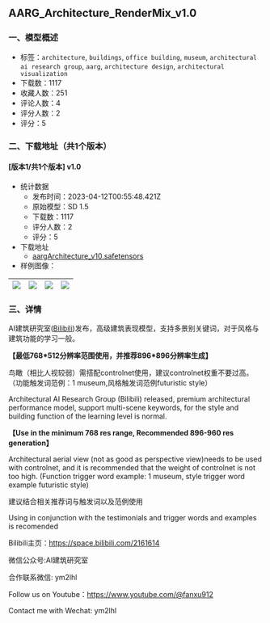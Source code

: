 ## AARG_Architecture_RenderMix_v1.0
### 一、模型概述

- 标签：`architecture`, `buildings`, `office building`, `museum`, `architectural ai research group`, `aarg`, `architecture design`, `architectural visualization`
- 下载数：1117
- 收藏人数：251
- 评论人数：4
- 评分人数：2
- 评分：5

### 二、下载地址（共1个版本）

#### [版本1/共1个版本] v1.0

- 统计数据
  - 发布时间：2023-04-12T00:55:48.421Z
  - 原始模型：SD 1.5
  - 下载数：1117
  - 评分人数：2
  - 评分：5
- 下载地址
  - [aargArchitecture_v10.safetensors](https://civitai.com/api/download/models/42928)
- 样例图像：

| <img src="https://image.civitai.com/xG1nkqKTMzGDvpLrqFT7WA/b5c42882-09ca-44af-160f-e3ea50aace00/width=450/473534.jpeg" /> | <img src="https://image.civitai.com/xG1nkqKTMzGDvpLrqFT7WA/ae7367cc-6d86-4061-0fef-90d7fd9be800/width=450/473536.jpeg" /> | <img src="https://image.civitai.com/xG1nkqKTMzGDvpLrqFT7WA/4388b0da-4ec0-4c40-7873-c8b1c5946800/width=450/473533.jpeg" /> | <img src="https://image.civitai.com/xG1nkqKTMzGDvpLrqFT7WA/63bf2fad-a4c0-4ad3-d19d-b626ecb85500/width=450/473563.jpeg" /> |
| ---- | ---- | ---- | ---- |


### 三、详情
<p>AI建筑研究室(<a target="_blank" rel="ugc" href="https://space.bilibili.com/2161614">Bilibili</a>)发布，高级建筑表现模型，支持多景别关键词，对于风格与建筑功能的学习一般。</p><p><strong>【最低768*512分辨率范围使用，并推荐896*896分辨率生成】</strong></p><p>鸟瞰（相比人视较弱）需搭配controlnet使用，建议controlnet权重不要过高。（功能触发词范例：1 museum,风格触发词范例futuristic style）</p><p>Architectural AI Research Group (Bilibili) released, premium architectural performance model, support multi-scene keywords, for the style and building function of the learning level is normal.</p><p><strong>【Use in the minimum 768 res range, Recommended 896-960 res generation】</strong></p><p>Architectural aerial view (not as good as perspective view)needs to be used with controlnet, and it is recommended that the weight of controlnet is not too high. (Function trigger word example: 1 museum, style trigger word example futuristic style)</p><p></p><p>建议结合相关推荐词与触发词以及范例使用</p><p>Using in conjunction with the testimonials and trigger words and examples is recomended</p><p></p><p>Bilibili主页：<a target="_blank" rel="ugc" href="https://space.bilibili.com/2161614">https://space.bilibili.com/2161614</a></p><p>微信公众号:AI建筑研究室</p><p>合作联系微信: ym2lhl</p><p></p><p>Follow us on Youtube：<a target="_blank" rel="ugc" href="https://www.youtube.com/@fanxu912">https://www.youtube.com/@fanxu912</a></p><p>Contact me with Wechat: ym2lhl</p>